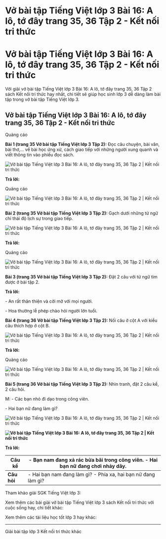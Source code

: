 # Vở bài tập Tiếng Việt lớp 3 Bài 16: A lô, tớ đây trang 35, 36 Tập 2 - Kết nối tri thức

# Vở bài tập Tiếng Việt lớp 3 Bài 16: A lô, tớ đây trang 35, 36 Tập 2 - Kết nối tri thức

Với giải vở bài tập Tiếng Việt lớp 3 Bài 16: A lô, tớ đây trang 35, 36 Tập 2 sách Kết nối tri thức hay nhất, chi tiết sẽ giúp học sinh lớp 3 dễ dàng làm bài tập trong vở bài tập Tiếng Việt lớp 3.

## Vở bài tập Tiếng Việt lớp 3 Bài 16: A lô, tớ đây trang 35, 36 Tập 2 - Kết nối tri thức

Quảng cáo

**Bài 1 (trang 35 Vở bài tập Tiếng Việt lớp 3 Tập 2):** Đọc câu chuyện, bài văn, bài thơ,... về bài học ứng xử, cách giao tiếp với những người xung quanh và viết thông tin vào phiếu đọc sách.

![Vở bài tập Tiếng Việt lớp 3 Bài 16: A lô, tớ đây trang 35, 36 Tập 2 | Kết nối tri thức](https://vietjack.com/vbt-tieng-viet-3-kn/images/bai-16-a-lo-to-day-140429.PNG)

**Trả lời:**

Quảng cáo

![Vở bài tập Tiếng Việt lớp 3 Bài 16: A lô, tớ đây trang 35, 36 Tập 2 | Kết nối tri thức](https://vietjack.com/vbt-tieng-viet-3-kn/images/bai-16-a-lo-to-day-140430.PNG)

**Bài 2 (trang 35 Vở bài tập Tiếng Việt lớp 3 Tập 2):** Gạch dưới những từ ngữ chỉ thái độ lịch sự trong giao tiếp.

![Vở bài tập Tiếng Việt lớp 3 Bài 16: A lô, tớ đây trang 35, 36 Tập 2 | Kết nối tri thức](https://vietjack.com/vbt-tieng-viet-3-kn/images/bai-16-a-lo-to-day-140423.PNG)

**Trả lời:**

Quảng cáo

![Vở bài tập Tiếng Việt lớp 3 Bài 16: A lô, tớ đây trang 35, 36 Tập 2 | Kết nối tri thức](https://vietjack.com/vbt-tieng-viet-3-kn/images/bai-16-a-lo-to-day-140428.PNG)

**Bài 3 (trang 35 Vở bài tập Tiếng Việt lớp 3 Tập 2):** Đặt 2 câu với từ ngữ tìm được ở bài tập 2.

**Trả lời:**

\- An rất thân thiện và cởi mở với mọi người.

\- Hoa thường lễ phép chào hỏi người lớn tuổi.

**Bài 4 (trang 36 Vở bài tập Tiếng Việt lớp 3 Tập 2):** Nối câu ở cột A với kiểu câu thích hợp ở cột B.

![Vở bài tập Tiếng Việt lớp 3 Bài 16: A lô, tớ đây trang 35, 36 Tập 2 | Kết nối tri thức](https://vietjack.com/vbt-tieng-viet-3-kn/images/bai-16-a-lo-to-day-140427.PNG)

**Trả lời:**

Quảng cáo

![Vở bài tập Tiếng Việt lớp 3 Bài 16: A lô, tớ đây trang 35, 36 Tập 2 | Kết nối tri thức](https://vietjack.com/vbt-tieng-viet-3-kn/images/bai-16-a-lo-to-day-140425.PNG)

**Bài 5 (trang 36 Vở bài tập Tiếng Việt lớp 3 Tập 2):** Nhìn tranh, đặt 2 câu kể, 2 câu hỏi.

M: - Các bạn nhỏ đi dạo trong công viên.

\- Hai bạn nữ đang làm gì?

  


![Vở bài tập Tiếng Việt lớp 3 Bài 16: A lô, tớ đây trang 35, 36 Tập 2 | Kết nối tri thức](https://vietjack.com/vbt-tieng-viet-3-kn/images/bai-16-a-lo-to-day-140426.PNG)

**![Vở bài tập Tiếng Việt lớp 3 Bài 16: A lô, tớ đây trang 35, 36 Tập 2 | Kết nối tri thức](https://vietjack.com/vbt-tieng-viet-3-kn/images/bai-16-a-lo-to-day-140424.PNG)**  


**Trả lời:**

**Câu kể** |  \- Bạn nam đang xả rác bừa bãi trong công viên. \- Hai bạn nữ đang chơi nhảy dây.  
---|---  
**Câu hỏi** |  \- Hai bạn nam đang làm gì? \- Phía xa, hai bạn nữ đang làm gì?  
  
Tham khảo giải SGK Tiếng Việt lớp 3:

Xem thêm các bài giải vở bài tập Tiếng Việt lớp 3 sách Kết nối tri thức với cuộc sống hay, chi tiết khác:

Xem thêm các tài liệu học tốt lớp 3 hay khác:

* * *

Giải bài tập lớp 3 Kết nối tri thức khác
